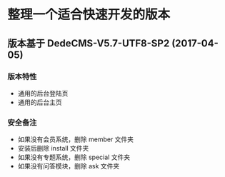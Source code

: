 # 整理一个适合快速开发的版本

## 版本基于 DedeCMS-V5.7-UTF8-SP2 (2017-04-05)

### 版本特性
- 通用的后台登陆页
- 通用的后台主页

### 安全备注
- 如果没有会员系统，删除 member 文件夹
- 安装后删除 install 文件夹
- 如果没有专题系统，删除 special 文件夹
- 如果没有问答模块，删除 ask 文件夹
